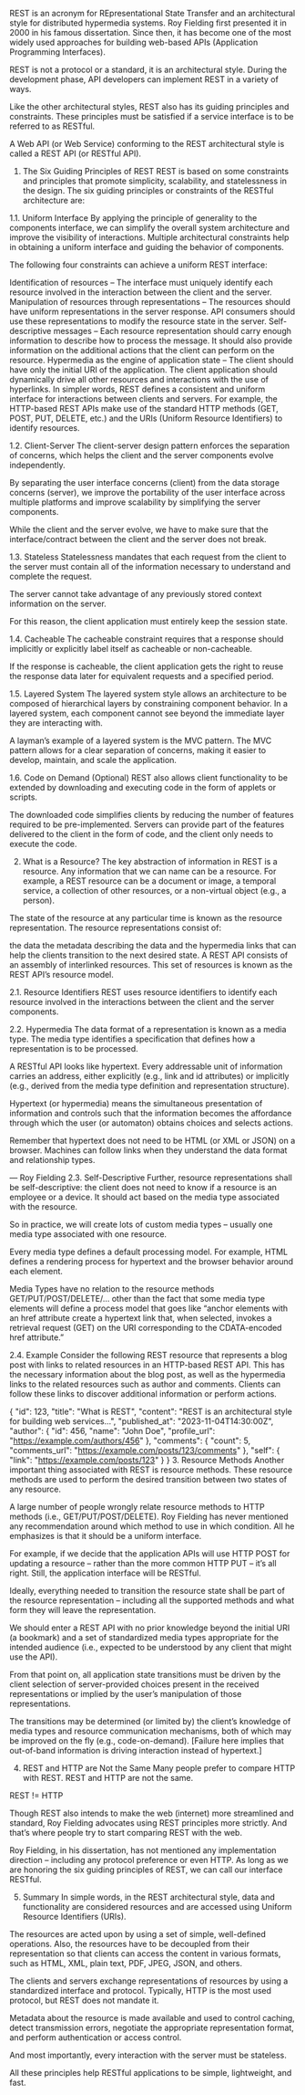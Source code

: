 REST is an acronym for REpresentational State Transfer and an architectural style for distributed hypermedia systems. Roy Fielding first presented it in 2000 in his famous dissertation. Since then, it has become one of the most widely used approaches for building web-based APIs (Application Programming Interfaces).

REST is not a protocol or a standard, it is an architectural style. During the development phase, API developers can implement REST in a variety of ways.

Like the other architectural styles, REST also has its guiding principles and constraints. These principles must be satisfied if a service interface is to be referred to as RESTful.

A Web API (or Web Service) conforming to the REST architectural style is called a REST API (or RESTful API).

1. The Six Guiding Principles of REST
REST is based on some constraints and principles that promote simplicity, scalability, and statelessness in the design. The six guiding principles or constraints of the RESTful architecture are:


1.1. Uniform Interface
By applying the principle of generality to the components interface, we can simplify the overall system architecture and improve the visibility of interactions. Multiple architectural constraints help in obtaining a uniform interface and guiding the behavior of components.

The following four constraints can achieve a uniform REST interface:

Identification of resources – The interface must uniquely identify each resource involved in the interaction between the client and the server.
Manipulation of resources through representations – The resources should have uniform representations in the server response. API consumers should use these representations to modify the resource state in the server.
Self-descriptive messages – Each resource representation should carry enough information to describe how to process the message. It should also provide information on the additional actions that the client can perform on the resource.
Hypermedia as the engine of application state – The client should have only the initial URI of the application. The client application should dynamically drive all other resources and interactions with the use of hyperlinks.
In simpler words, REST defines a consistent and uniform interface for interactions between clients and servers. For example, the HTTP-based REST APIs make use of the standard HTTP methods (GET, POST, PUT, DELETE, etc.) and the URIs (Uniform Resource Identifiers) to identify resources.

1.2. Client-Server
The client-server design pattern enforces the separation of concerns, which helps the client and the server components evolve independently.

By separating the user interface concerns (client) from the data storage concerns (server), we improve the portability of the user interface across multiple platforms and improve scalability by simplifying the server components.

While the client and the server evolve, we have to make sure that the interface/contract between the client and the server does not break.

1.3. Stateless
Statelessness mandates that each request from the client to the server must contain all of the information necessary to understand and complete the request.

The server cannot take advantage of any previously stored context information on the server.

For this reason, the client application must entirely keep the session state.

1.4. Cacheable
The cacheable constraint requires that a response should implicitly or explicitly label itself as cacheable or non-cacheable.

If the response is cacheable, the client application gets the right to reuse the response data later for equivalent requests and a specified period.

1.5. Layered System
The layered system style allows an architecture to be composed of hierarchical layers by constraining component behavior. In a layered system, each component cannot see beyond the immediate layer they are interacting with.

A layman’s example of a layered system is the MVC pattern. The MVC pattern allows for a clear separation of concerns, making it easier to develop, maintain, and scale the application.

1.6. Code on Demand (Optional)
REST also allows client functionality to be extended by downloading and executing code in the form of applets or scripts.

The downloaded code simplifies clients by reducing the number of features required to be pre-implemented. Servers can provide part of the features delivered to the client in the form of code, and the client only needs to execute the code.

2. What is a Resource?
The key abstraction of information in REST is a resource. Any information that we can name can be a resource. For example, a REST resource can be a document or image, a temporal service, a collection of other resources, or a non-virtual object (e.g., a person).

The state of the resource at any particular time is known as the resource representation. The resource representations consist of:

the data
the metadata describing the data
and the hypermedia links that can help the clients transition to the next desired state.
A REST API consists of an assembly of interlinked resources. This set of resources is known as the REST API’s resource model.

2.1. Resource Identifiers
REST uses resource identifiers to identify each resource involved in the interactions between the client and the server components.

2.2. Hypermedia
The data format of a representation is known as a media type. The media type identifies a specification that defines how a representation is to be processed.

A RESTful API looks like hypertext. Every addressable unit of information carries an address, either explicitly (e.g., link and id attributes) or implicitly (e.g., derived from the media type definition and representation structure).

Hypertext (or hypermedia) means the simultaneous presentation of information and controls such that the information becomes the affordance through which the user (or automaton) obtains choices and selects actions.

Remember that hypertext does not need to be HTML (or XML or JSON) on a browser. Machines can follow links when they understand the data format and relationship types.

— Roy Fielding
2.3. Self-Descriptive
Further, resource representations shall be self-descriptive: the client does not need to know if a resource is an employee or a device. It should act based on the media type associated with the resource.

So in practice, we will create lots of custom media types – usually one media type associated with one resource.

Every media type defines a default processing model. For example, HTML defines a rendering process for hypertext and the browser behavior around each element.

Media Types have no relation to the resource methods GET/PUT/POST/DELETE/… other than the fact that some media type elements will define a process model that goes like “anchor elements with an href attribute create a hypertext link that, when selected, invokes a retrieval request (GET) on the URI corresponding to the CDATA-encoded href attribute.”

2.4. Example
Consider the following REST resource that represents a blog post with links to related resources in an HTTP-based REST API. This has the necessary information about the blog post, as well as the hypermedia links to the related resources such as author and comments. Clients can follow these links to discover additional information or perform actions.

{
  "id": 123,
  "title": "What is REST",
  "content": "REST is an architectural style for building web services...",
  "published_at": "2023-11-04T14:30:00Z",
  "author": {
    "id": 456,
    "name": "John Doe",
    "profile_url": "https://example.com/authors/456"
  },
  "comments": {
    "count": 5,
    "comments_url": "https://example.com/posts/123/comments"
  },
  "self": {
    "link": "https://example.com/posts/123"
  }
}
3. Resource Methods
Another important thing associated with REST is resource methods. These resource methods are used to perform the desired transition between two states of any resource.

A large number of people wrongly relate resource methods to HTTP methods (i.e., GET/PUT/POST/DELETE). Roy Fielding has never mentioned any recommendation around which method to use in which condition. All he emphasizes is that it should be a uniform interface.

For example, if we decide that the application APIs will use HTTP POST for updating a resource – rather than the more common HTTP PUT – it’s all right. Still, the application interface will be RESTful.

Ideally, everything needed to transition the resource state shall be part of the resource representation – including all the supported methods and what form they will leave the representation.

We should enter a REST API with no prior knowledge beyond the initial URI (a bookmark) and a set of standardized media types appropriate for the intended audience (i.e., expected to be understood by any client that might use the API).

From that point on, all application state transitions must be driven by the client selection of server-provided choices present in the received representations or implied by the user’s manipulation of those representations.

The transitions may be determined (or limited by) the client’s knowledge of media types and resource communication mechanisms, both of which may be improved on the fly (e.g., code-on-demand). [Failure here implies that out-of-band information is driving interaction instead of hypertext.]

4. REST and HTTP are Not the Same
Many people prefer to compare HTTP with REST. REST and HTTP are not the same.

REST != HTTP

Though REST also intends to make the web (internet) more streamlined and standard, Roy Fielding advocates using REST principles more strictly. And that’s where people try to start comparing REST with the web.

Roy Fielding, in his dissertation, has not mentioned any implementation direction – including any protocol preference or even HTTP. As long as we are honoring the six guiding principles of REST, we can call our interface RESTful.

5. Summary
In simple words, in the REST architectural style, data and functionality are considered resources and are accessed using Uniform Resource Identifiers (URIs).

The resources are acted upon by using a set of simple, well-defined operations. Also, the resources have to be decoupled from their representation so that clients can access the content in various formats, such as HTML, XML, plain text, PDF, JPEG, JSON, and others.

The clients and servers exchange representations of resources by using a standardized interface and protocol. Typically, HTTP is the most used protocol, but REST does not mandate it.

Metadata about the resource is made available and used to control caching, detect transmission errors, negotiate the appropriate representation format, and perform authentication or access control.

And most importantly, every interaction with the server must be stateless.

All these principles help RESTful applications to be simple, lightweight, and fast.